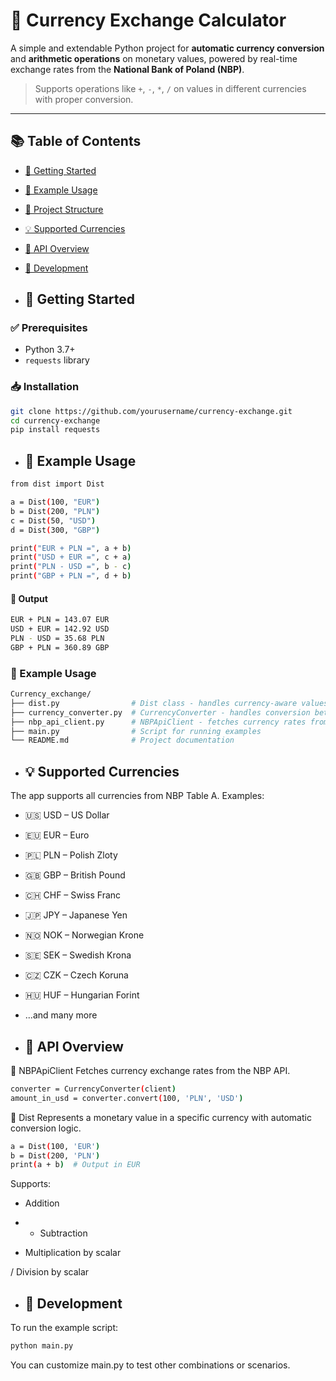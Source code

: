 # 💱 Currency Exchange Calculator

A simple and extendable Python project for **automatic currency conversion** and **arithmetic operations** on monetary values, powered by real-time exchange rates from the **National Bank of Poland (NBP)**.

> Supports operations like `+`, `-`, `*`, `/` on values in different currencies with proper conversion.

---

## 📚 Table of Contents

- [🚀 Getting Started](#-getting-started)
- [🧪 Example Usage](#-example-usage)
- [📁 Project Structure](#-project-structure)
- [💡 Supported Currencies](#-supported-currencies)
- [📘 API Overview](#-api-overview)
- [🧰 Development](#-development)

- ## 🚀 Getting Started

### ✅ Prerequisites

- Python 3.7+
- `requests` library

### 📥 Installation

```bash
git clone https://github.com/yourusername/currency-exchange.git
cd currency-exchange
pip install requests
```

- ## 🧪 Example Usage
```bash
from dist import Dist

a = Dist(100, "EUR")
b = Dist(200, "PLN")
c = Dist(50, "USD")
d = Dist(300, "GBP")

print("EUR + PLN =", a + b)
print("USD + EUR =", c + a)
print("PLN - USD =", b - c)
print("GBP + PLN =", d + b)
```

#### 💬 Output
```bash
EUR + PLN = 143.07 EUR
USD + EUR = 142.92 USD
PLN - USD = 35.68 PLN
GBP + PLN = 360.89 GBP
```

### 🧪 Example Usage
```bash
Currency_exchange/
├── dist.py                # Dist class - handles currency-aware values and arithmetic
├── currency_converter.py  # CurrencyConverter - handles conversion between currencies
├── nbp_api_client.py      # NBPApiClient - fetches currency rates from NBP
├── main.py                # Script for running examples
└── README.md              # Project documentation
```
- ## 💡 Supported Currencies

The app supports all currencies from NBP Table A. Examples:

- 🇺🇸 USD – US Dollar

- 🇪🇺 EUR – Euro

- 🇵🇱 PLN – Polish Zloty

- 🇬🇧 GBP – British Pound

- 🇨🇭 CHF – Swiss Franc

- 🇯🇵 JPY – Japanese Yen

- 🇳🇴 NOK – Norwegian Krone

- 🇸🇪 SEK – Swedish Krona

- 🇨🇿 CZK – Czech Koruna

- 🇭🇺 HUF – Hungarian Forint

- ...and many more


- ## 📘 API Overview

🔹 NBPApiClient
Fetches currency exchange rates from the NBP API.

```bash
converter = CurrencyConverter(client)
amount_in_usd = converter.convert(100, 'PLN', 'USD')
```

🔹 Dist
Represents a monetary value in a specific currency with automatic conversion logic.

```bash
a = Dist(100, 'EUR')
b = Dist(200, 'PLN')
print(a + b)  # Output in EUR
```
Supports:

+ Addition

- - Subtraction

* Multiplication by scalar

/ Division by scalar

- ## 🧰 Development
To run the example script:

```bash
python main.py
```
You can customize main.py to test other combinations or scenarios.

